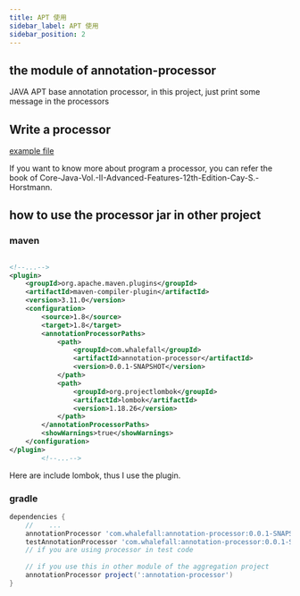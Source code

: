 ```yaml
---
title: APT 使用
sidebar_label: APT 使用
sidebar_position: 2
---
```

## the module of annotation-processor

JAVA APT base annotation processor, in this project, just print some message in the processors

## Write a processor 

[example file](https://github.com/Halcyon666/learn-cases/blob/main/annotation-processor/src/main/java/com/whalefall/apt/MyAnnotationProcessor.java)

If you want to know more about program a processor, you can refer the book of Core-Java-Vol.-II-Advanced-Features-12th-Edition-Cay-S.-Horstmann.

## how to use the processor jar in other project

### maven

```xml

<!--...-->
<plugin>
    <groupId>org.apache.maven.plugins</groupId>
    <artifactId>maven-compiler-plugin</artifactId>
    <version>3.11.0</version>
    <configuration>
        <source>1.8</source>
        <target>1.8</target>
        <annotationProcessorPaths>
            <path>
                <groupId>com.whalefall</groupId>
                <artifactId>annotation-processor</artifactId>
                <version>0.0.1-SNAPSHOT</version>
            </path>
            <path>
                <groupId>org.projectlombok</groupId>
                <artifactId>lombok</artifactId>
                <version>1.18.26</version>
            </path>
        </annotationProcessorPaths>
        <showWarnings>true</showWarnings>
    </configuration>
</plugin>
        <!--...-->
```

Here are include lombok, thus I use the plugin.

### gradle

```groovy
dependencies {
    //    ...
    annotationProcessor 'com.whalefall:annotation-processor:0.0.1-SNAPSHOT'
    testAnnotationProcessor 'com.whalefall:annotation-processor:0.0.1-SNAPSHOT'
    // if you are using processor in test code
    
    // if you use this in other module of the aggregation project 
    annotationProcessor project(':annotation-processor')
}
```
